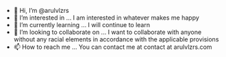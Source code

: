 - 👋 Hi, I’m @arulvlzrs
- 👀 I’m interested in ... I am interested in whatever makes me happy
- 🌱 I’m currently learning ... I will continue to learn
- 💞️ I’m looking to collaborate on ... I want to collaborate with anyone without any racial elements in accordance with the applicable provisions
- 📫 How to reach me ... You can contact me at contact at arulvlzrs.com

<!---
arulvlzrs/arulvlzrs is a ✨ special ✨ repository because its `README.md` (this file) appears on your GitHub profile.
You can click the Preview link to take a look at your changes.
--->
